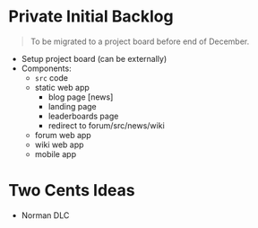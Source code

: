 # Private Initial Backlog
> To be migrated to a project board before end of December.

- Setup project board (can be externally)
- Components:
  - `src` code
  - static web app
    - blog page [news]
    - landing page
    - leaderboards page
    - redirect to forum/src/news/wiki
  - forum web app
  - wiki web app
  - mobile app
 
# Two Cents Ideas

- Norman DLC 
